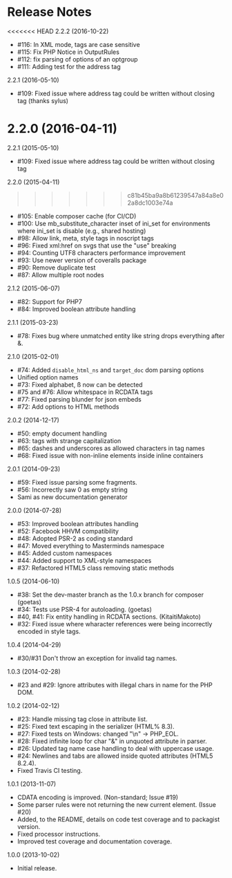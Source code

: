 # Release Notes

<<<<<<< HEAD
2.2.2 (2016-10-22)

- #116: In XML mode, tags are case sensitive
- #115: Fix PHP Notice in OutputRules
- #112: fix parsing of options of an optgroup
- #111: Adding test for the address tag

2.2.1 (2016-05-10)

- #109: Fixed issue where address tag could be written without closing tag (thanks sylus)

2.2.0 (2016-04-11)
=======
2.2.1 (2015-05-10)

- #109: Fixed issue where address tag could be written without closing tag

2.2.0 (2015-04-11)
>>>>>>> c81b45ba9a8b61239547a84a8e02a8dc1003e74a

- #105: Enable composer cache (for CI/CD)
- #100: Use mb_substitute_character inset of ini_set for environments where
  ini_set is disable (e.g., shared hosting)
- #98: Allow link, meta, style tags in noscript tags
- #96: Fixed xml:href on svgs that use the "use" breaking
- #94: Counting UTF8 characters performance improvement
- #93: Use newer version of coveralls package
- #90: Remove duplicate test
- #87: Allow multiple root nodes

2.1.2 (2015-06-07)
- #82: Support for PHP7
- #84: Improved boolean attribute handling

2.1.1 (2015-03-23)
- #78: Fixes bug where unmatched entity like string drops everything after &.

2.1.0 (2015-02-01)
- #74: Added `disable_html_ns` and `target_doc` dom parsing options
- Unified option names
- #73: Fixed alphabet, &szlig; now can be detected
- #75 and #76: Allow whitespace in RCDATA tags
- #77: Fixed parsing blunder for json embeds
- #72: Add options to HTML methods

2.0.2 (2014-12-17)
- #50: empty document handling
- #63: tags with strange capitalization
- #65: dashes and underscores as allowed characters in tag names
- #68: Fixed issue with non-inline elements inside inline containers

2.0.1 (2014-09-23)
- #59: Fixed issue parsing some fragments.
- #56: Incorrectly saw 0 as empty string
- Sami as new documentation generator

2.0.0 (2014-07-28)
- #53: Improved boolean attributes handling
- #52: Facebook HHVM compatibility
- #48: Adopted PSR-2 as coding standard
- #47: Moved everything to Masterminds namespace
- #45: Added custom namespaces
- #44: Added support to XML-style namespaces
- #37: Refactored HTML5 class removing static methods

1.0.5 (2014-06-10)
- #38: Set the dev-master branch as the 1.0.x branch for composer (goetas)
- #34: Tests use PSR-4 for autoloading. (goetas)
- #40, #41: Fix entity handling in RCDATA sections. (KitaitiMakoto)
- #32: Fixed issue where wharacter references were being incorrectly encoded in style tags.

1.0.4 (2014-04-29)
- #30/#31 Don't throw an exception for invalid tag names.

1.0.3 (2014-02-28)
- #23 and #29: Ignore attributes with illegal chars in name for the PHP DOM.

1.0.2 (2014-02-12)
- #23: Handle missing tag close in attribute list.
- #25: Fixed text escaping in the serializer (HTML% 8.3).
- #27: Fixed tests on Windows: changed "\n" -> PHP_EOL.
- #28: Fixed infinite loop for char "&" in unquoted attribute in parser.
- #26: Updated tag name case handling to deal with uppercase usage.
- #24: Newlines and tabs are allowed inside quoted attributes (HTML5 8.2.4).
- Fixed Travis CI testing.

1.0.1 (2013-11-07)
- CDATA encoding is improved. (Non-standard; Issue #19)
- Some parser rules were not returning the new current element. (Issue #20)
- Added, to the README, details on code test coverage and to packagist version.
- Fixed processor instructions.
- Improved test coverage and documentation coverage.

1.0.0 (2013-10-02)
- Initial release.
